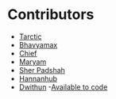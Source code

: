 # Contributors

<!--

Enter your name and GitHub URL below in this format:
- [name](github-url)

-->


- [Tarctic](https://github.com/Tarctic)
- [Bhavyamax](https://github.com/bhavyamax)
- [Chief](https://github.com/chiefsohan)
- [Maryam](https://github.com/maryambsq)
- [Sher Padshah](https://github.com/SherAhmadzai)
- [Hannanhub](https://github.com/hannanhub)
- [Dwithun](https://github.com/dwithunn)
-[Available to code](https://github.com/availabletocode)
